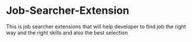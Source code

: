 # Job-Searcher-Extension
This is job searcher extensions that will help developer to find job the right way and the right skills and also the best selection
